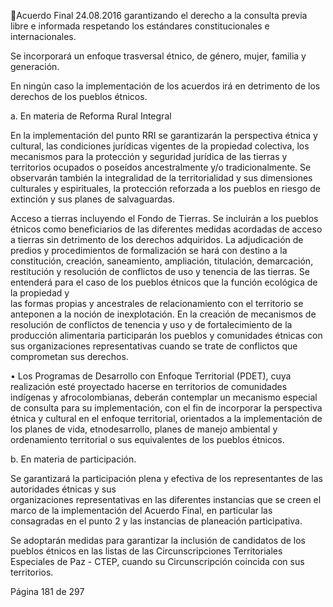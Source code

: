 Acuerdo Final 
24.08.2016 
garantizando el derecho a la consulta previa libre e informada respetando los estándares constitucionales 
e internacionales.  
 
Se incorporará  un enfoque  trasversal étnico, de género, mujer, familia y generación. 
 
En  ningún  caso  la  implementación  de  los  acuerdos  irá  en  detrimento  de  los  derechos    de  los  pueblos 
étnicos.  
 
a. En materia de Reforma Rural Integral 
 
En    la  implementación  del    punto  RRI  se  garantizarán  la  perspectiva  étnica  y  cultural,  las  condiciones 
jurídicas vigentes de la propiedad colectiva, los mecanismos para la protección y seguridad jurídica de las 
tierras y territorios ocupados o poseídos ancestralmente y/o tradicionalmente. Se observarán también la 
integralidad de la territorialidad y sus dimensiones culturales y espirituales, la protección reforzada a los 
pueblos en riesgo de extinción y sus planes de salvaguardas. 
 
Acceso a tierras incluyendo el Fondo de Tierras.  Se incluirán a los pueblos étnicos  como beneficiarios 
de las diferentes medidas acordadas de acceso a tierras sin detrimento de los derechos adquiridos. La 
adjudicación de predios y procedimientos de formalización se hará con destino a la constitución, creación, 
saneamiento, ampliación, titulación, demarcación, restitución y resolución de conflictos de uso y tenencia 
de las tierras. Se entenderá para el caso de los pueblos étnicos que la función ecológica de la propiedad y  
las  formas  propias  y  ancestrales  de  relacionamiento  con  el  territorio  se  anteponen  a  la  noción  de 
inexplotación.  En  la  creación  de  mecanismos  de  resolución  de  conflictos  de  tenencia  y  uso  y  de 
fortalecimiento  de  la  producción  alimentaria  participarán  los  pueblos  y  comunidades  étnicas  con  sus 
organizaciones representativas cuando se trate de conflictos que comprometan sus derechos. 
 
• Los Programas de Desarrollo con Enfoque Territorial (PDET), cuya realización esté proyectado 
hacerse    en  territorios  de  comunidades  indígenas  y  afrocolombianas,  deberán  contemplar  un 
mecanismo especial de consulta para su implementación, con el fin de incorporar la perspectiva 
étnica  y cultural en el  enfoque territorial, orientados a la implementación de los planes de vida, 
etnodesarrollo, planes de manejo ambiental y ordenamiento territorial o sus equivalentes  de los 
pueblos étnicos.  
 
b. En materia de participación. 
 
Se garantizará la participación  plena y  efectiva   de los representantes de las autoridades étnicas y sus  
organizaciones representativas en las diferentes instancias que se creen el marco de la implementación 
del Acuerdo Final,  en particular las consagradas en el punto 2  y las instancias de planeación 
participativa.   
 
Se adoptarán medidas  para  garantizar  la inclusión de candidatos de los pueblos étnicos en las listas de 
las Circunscripciones Territoriales Especiales de Paz - CTEP, cuando su Circunscripción coincida con sus 
territorios.  
 
 
 
 
Página 181 de 297 
 

